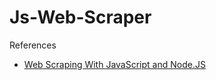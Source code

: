 # Js-Web-Scraper

References
- [Web Scraping With JavaScript and Node.JS](https://brightdata.com/blog/how-tos/web-scraping-with-node-js)
